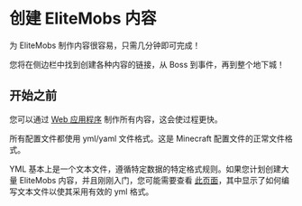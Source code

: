 # 创建 EliteMobs 内容

为 EliteMobs 制作内容很容易，只需几分钟即可完成！

您将在侧边栏中找到创建各种内容的链接，从 Boss 到事件，再到整个地下城！

## 开始之前

您可以通过 [Web 应用程序](https://magmaguy.com/webapp/webapp.html) 制作所有内容，这会使过程更快。

所有配置文件都使用 yml/yaml 文件格式。这是 Minecraft 配置文件的正常文件格式。

YML 基本上是一个文本文件，遵循特定数据的特定格式规则。如果您计划创建大量 EliteMobs 内容，并且刚刚入门，您可能需要查看 [此页面]($langage$/global/configuration_file_guide.md)，其中显示了如何编写文本文件以使其采用有效的 yml 格式。

